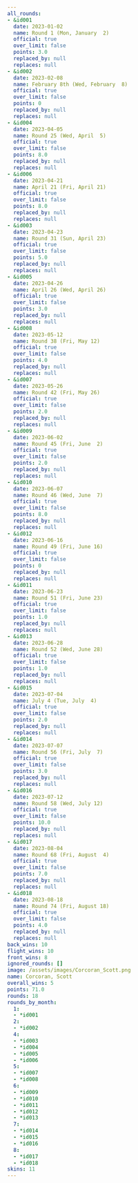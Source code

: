 ```yaml
---
all_rounds:
- &id001
  date: 2023-01-02
  name: Round 1 (Mon, January  2)
  official: true
  over_limit: false
  points: 3.0
  replaced_by: null
  replaces: null
- &id002
  date: 2023-02-08
  name: February 8th (Wed, February  8)
  official: true
  over_limit: false
  points: 0
  replaced_by: null
  replaces: null
- &id004
  date: 2023-04-05
  name: Round 25 (Wed, April  5)
  official: true
  over_limit: false
  points: 8.0
  replaced_by: null
  replaces: null
- &id006
  date: 2023-04-21
  name: April 21 (Fri, April 21)
  official: true
  over_limit: false
  points: 8.0
  replaced_by: null
  replaces: null
- &id003
  date: 2023-04-23
  name: Round 31 (Sun, April 23)
  official: true
  over_limit: false
  points: 5.0
  replaced_by: null
  replaces: null
- &id005
  date: 2023-04-26
  name: April 26 (Wed, April 26)
  official: true
  over_limit: false
  points: 3.0
  replaced_by: null
  replaces: null
- &id008
  date: 2023-05-12
  name: Round 38 (Fri, May 12)
  official: true
  over_limit: false
  points: 4.0
  replaced_by: null
  replaces: null
- &id007
  date: 2023-05-26
  name: Round 42 (Fri, May 26)
  official: true
  over_limit: false
  points: 2.0
  replaced_by: null
  replaces: null
- &id009
  date: 2023-06-02
  name: Round 45 (Fri, June  2)
  official: true
  over_limit: false
  points: 2.0
  replaced_by: null
  replaces: null
- &id010
  date: 2023-06-07
  name: Round 46 (Wed, June  7)
  official: true
  over_limit: false
  points: 8.0
  replaced_by: null
  replaces: null
- &id012
  date: 2023-06-16
  name: Round 49 (Fri, June 16)
  official: true
  over_limit: false
  points: 0
  replaced_by: null
  replaces: null
- &id011
  date: 2023-06-23
  name: Round 51 (Fri, June 23)
  official: true
  over_limit: false
  points: 1.0
  replaced_by: null
  replaces: null
- &id013
  date: 2023-06-28
  name: Round 52 (Wed, June 28)
  official: true
  over_limit: false
  points: 1.0
  replaced_by: null
  replaces: null
- &id015
  date: 2023-07-04
  name: July 4 (Tue, July  4)
  official: true
  over_limit: false
  points: 2.0
  replaced_by: null
  replaces: null
- &id014
  date: 2023-07-07
  name: Round 56 (Fri, July  7)
  official: true
  over_limit: false
  points: 3.0
  replaced_by: null
  replaces: null
- &id016
  date: 2023-07-12
  name: Round 58 (Wed, July 12)
  official: true
  over_limit: false
  points: 10.0
  replaced_by: null
  replaces: null
- &id017
  date: 2023-08-04
  name: Round 68 (Fri, August  4)
  official: true
  over_limit: false
  points: 7.0
  replaced_by: null
  replaces: null
- &id018
  date: 2023-08-18
  name: Round 74 (Fri, August 18)
  official: true
  over_limit: false
  points: 4.0
  replaced_by: null
  replaces: null
back_wins: 10
flight_wins: 10
front_wins: 8
ignored_rounds: []
image: /assets/images/Corcoran_Scott.png
name: Corcoran, Scott
overall_wins: 5
points: 71.0
rounds: 18
rounds_by_month:
  1:
  - *id001
  2:
  - *id002
  4:
  - *id003
  - *id004
  - *id005
  - *id006
  5:
  - *id007
  - *id008
  6:
  - *id009
  - *id010
  - *id011
  - *id012
  - *id013
  7:
  - *id014
  - *id015
  - *id016
  8:
  - *id017
  - *id018
skins: 11
---
```


